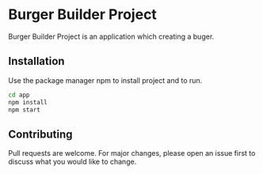 # Burger Builder Project 
Burger Builder Project is an application which creating a buger.





## Installation
Use the package manager npm to install project and to run.
```bash
cd app
npm install 
npm start
```

## Contributing
Pull requests are welcome. For major changes, please open an issue first to discuss what you would like to change.
